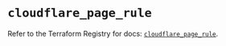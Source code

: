 # `cloudflare_page_rule`

Refer to the Terraform Registry for docs: [`cloudflare_page_rule`](https://registry.terraform.io/providers/cloudflare/cloudflare/5.7.0/docs/resources/page_rule).
